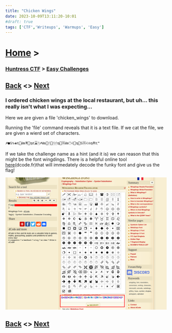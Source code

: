 ```yaml
---
title: "Chicken Wings"
date: 2023-10-09T13:11:20-10:01
#draft: true
tags: ['CTF','Writeups', 'Warmups', 'Easy']
---
```

 
# [Home](https://jjolley91.github.io/blog/) >

###  [Huntress CTF](https://jjolley91.github.io/blog/huntress_ctf_2023) >  [Easy Challenges](https://jjolley91.github.io/blog/huntress_ctf_2023/1.easy/)

## [Back](https://jjolley91.github.io/blog/huntress_ctf_2023/1.easy/dumpster_fire)  <> [Next](https://jjolley91.github.io/blog/huntress_ctf_2023/1.easy/wimble) 

### I ordered chicken wings at the local restaurant, but uh... this really isn't what I was expecting... 

Here we are given a file 'chicken_wings' to download.

Running the 'file' command reveals that it is a text file. If we cat the file, we are given a wierd set of characters. 
```
♐●♋♑❀♏📁🖮🖲📂♍♏⌛🖰♐🖮📂🖰📂🖰🖰♍📁🗏🖮🖰♌📂♍📁♋🗏♌♎♍🖲♏❝
```

If we take the challenge name as a hint (and it is) we can reason that this might be the font wingdings. There is a helpful online tool [here](https://www.dcode.fr/wingdings-font)(dcode.fr)that will immedately decode the funky font and give us the flag!

![wings](https://github.com/jjolley91/blog/blob/main/static/Huntress_CTF_2023/wings.png?raw=true)


## [Back](https://jjolley91.github.io/blog/huntress_ctf_2023/1.easy/dumpster_fire)  <> [Next](https://jjolley91.github.io/blog/huntress_ctf_2023/1.easy/wimble) 